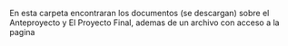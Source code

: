 En esta carpeta encontraran los documentos (se descargan) sobre el Anteproyecto y El Proyecto Final, ademas de un archivo con acceso a la pagina

